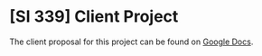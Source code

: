 # [SI 339] Client Project

The client proposal for this project can be found on [Google Docs](https://docs.google.com/document/d/19nvcBO-Qh7DU7113HcRKsJhTAvoyH2JwVlId42zX8Os/edit?tab=t.0#heading=h.9bxr2098j2z5).
